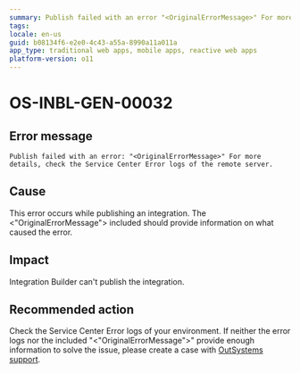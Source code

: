 ```yaml
---
summary: Publish failed with an error "<OriginalErrorMessage>" For more details, check the Service Center Error logs of the remote server.
tags:
locale: en-us
guid: b08134f6-e2e0-4c43-a55a-8990a11a011a
app_type: traditional web apps, mobile apps, reactive web apps
platform-version: o11
---
```


# OS-INBL-GEN-00032

## Error message

`Publish failed with an error: "<OriginalErrorMessage>" For more details, check the Service Center Error logs of the remote server.`

## Cause

This error occurs while publishing an integration.
The &lt;"OriginalErrorMessage"&gt; included should provide information on what caused the error.

## Impact

Integration Builder can't publish the integration.

## Recommended action

Check the Service Center Error logs of your environment. If neither the error logs nor the included "&lt;"OriginalErrorMessage"&gt;" provide enough information to solve the issue, please create a case with [OutSystems support](https://success.outsystems.com/Support).




